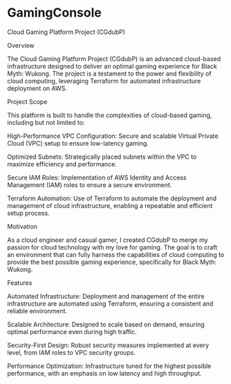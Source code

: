 # GamingConsole

Cloud Gaming Platform Project (CGdubP)

Overview

The Cloud Gaming Platform Project (CGdubP) is an advanced cloud-based infrastructure designed to deliver an optimal gaming experience for Black Myth: Wukong. The project is a testament to the power and flexibility of cloud computing, leveraging Terraform for automated infrastructure deployment on AWS.

Project Scope

This platform is built to handle the complexities of cloud-based gaming, including but not limited to:

High-Performance VPC Configuration: Secure and scalable Virtual Private Cloud (VPC) setup to ensure low-latency gaming.

Optimized Subnets: Strategically placed subnets within the VPC to maximize efficiency and performance.

Secure IAM Roles: Implementation of AWS Identity and Access Management (IAM) roles to ensure a secure environment.

Terraform Automation: Use of Terraform to automate the deployment and management of cloud infrastructure, enabling a repeatable and efficient setup process.

Motivation

As a cloud engineer and casual gamer, I created CGdubP to merge my passion for cloud technology with my love for gaming. The goal is to craft an environment that can fully harness the capabilities of cloud computing to provide the best possible gaming experience, specifically for Black Myth: Wukong.

Features

Automated Infrastructure: Deployment and management of the entire infrastructure are automated using Terraform, ensuring a consistent and reliable environment.

Scalable Architecture: Designed to scale based on demand, ensuring optimal performance even during high traffic.

Security-First Design: Robust security measures implemented at every level, from IAM roles to VPC security groups.

Performance Optimization: Infrastructure tuned for the highest possible performance, with an emphasis on low latency and high throughput.

